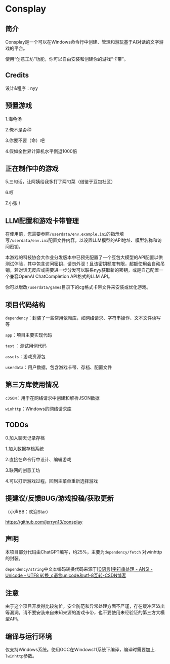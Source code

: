 # Consplay

## 简介

Consplay是一个可以在Windows命令行中创建、管理和游玩基于AI对话的文字游戏的平台。

使用“创意工坊”功能，你可以自由安装和创建你的游戏“卡带”。

## Credits

设计&程序：nyy

## 预置游戏

1.海龟汤

2.俺不是孬种

3.你要不要（命）吧

4.假如全世界计算机水平倒退1000倍

## 正在制作中的游戏

5.三句话，让阿姨给我多打了两勺菜（借鉴于豆包社区）

6.哼

7.小张！

## LLM配置和游戏卡带管理

在使用前，您需要参照`/userdata/env.example.ini`的指示填写`/userdata/env.ini`配置文件内容，以设置LLM模型的API地址、模型名称和访问密钥。

本游戏的科技协会大作业分发版本中已预先配置了一个豆包大模型的API配置以供测试体验，其中包含访问密钥，请勿外泄！且该密钥额度有限，超额使用会自动吊销，若对话无反应或需要进一步分发可以联系nyy获取新的密钥，或是自己配置一个兼容OpenAI ChatCompletion API格式的LLM API。

你可以增改`/userdata/games`目录下的cg格式卡带文件来安装或优化游戏。

## 项目代码结构

`dependency`：封装了一些常用依赖库，如网络请求、字符串操作、文本文件读写等

`app`：项目主要实现代码

`test` ：测试用例代码

`assets`：游戏资源包

`userdata`：用户数据，包含游戏卡带、存档、配置文件

## 第三方库使用情况

`cJSON`：用于在网络请求中创建和解析JSON数据

`winhttp`：Windows的网络请求库

## TODOs

0.加入聊天记录存档

1.加入数据存档系统

2.直接在命令行中设计、编辑游戏

3.联网的创意工坊

4.可以打断游戏过程，回到主菜单重新选择游戏

## 提建议/反馈BUG/游戏投稿/获取更新

（小声BB：欢迎Star）

https://github.com/jerryn13/consplay

## 声明

本项目部分代码由ChatGPT编写，约25%，主要为`dependency/fetch` 对winhttp的封装。

`dependency/string`中文本编码转换代码来源于[[C语言]字符串处理 - ANSI - Unicode - UTF8 转换_c语言unicode和utf-8互转-CSDN博客](https://blog.csdn.net/sime507/article/details/8587439)

## 注意

由于这个项目开发得比较匆忙，安全防范和异常处理方面不严谨，存在缓冲区溢出等漏洞。请不要安装来自未知来源的游戏卡带，也不要使用未经验证的第三方大模型API。

## 编译与运行环境

仅支持Windows系统。使用GCC在Windows11系统下编译，编译时需要加上`-lwinhttp`参数。